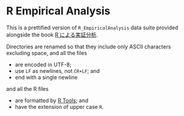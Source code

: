 # R Empirical Analysis

This is a prettified version of `R_EmpiricalAnalysis` data suite provided alongside the book [R による実証分析](https://www.ohmsha.co.jp/book/9784274219474/).

Directories are renamed so that they include only ASCII characters excluding space, and all the files

-   are encoded in UTF-8;
-   use `LF` as newlines, not `CR+LF`; and
-   end with a single newline

and all the R files

-   are formatted by [R Tools](https://marketplace.visualstudio.com/items?itemName=Mikhail-Arkhipov.r); and
-   have the extension of upper case `R`.

